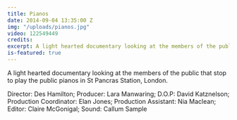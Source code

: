 ```yaml
---
title: Pianos
date: 2014-09-04 13:35:00 Z
img: "/uploads/pianos.jpg"
video: 122549449
credits:
excerpt: A light hearted documentary looking at the members of the public that stop to play the public pianos in St Pancras Station
is-featured: true
---
```


A light hearted documentary looking at the members of the public that stop to play the public pianos in St Pancras Station, London.

Director: Des Hamilton; Producer: Lara Manwaring; D.O.P: David Katznelson; Production Coordinator: Elan Jones; Production Assistant: Nia Maclean; Editor: Claire McGonigal; Sound: Callum Sample